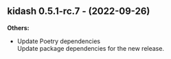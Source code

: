 ## kidash 0.5.1-rc.7 - (2022-09-26)

**Others:**

 * Update Poetry dependencies\
   Update package dependencies for the new release.

